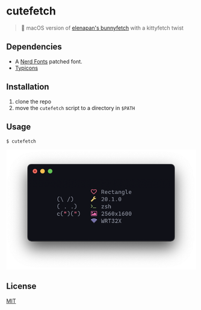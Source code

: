 # cutefetch
> 🐰 macOS version of [elenapan's bunnyfetch](https://github.com/elenapan/dotfiles/blob/master/bin/bunnyfetch) with a kittyfetch twist

## Dependencies
- A [Nerd Fonts](https://github.com/ryanoasis/nerd-fonts) patched font.
- [Typicons](https://www.s-ings.com/typicons/)

## Installation
1. clone the repo
2. move the `cutefetch` script to a directory in `$PATH`

## Usage
```sh
$ cutefetch
```
<center><img src=".github/assets/preview.png"></center>

## License
[MIT](LICENSE)
